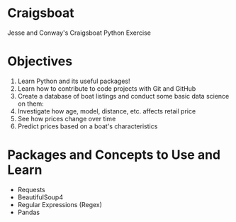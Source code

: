 # Craigsboat
Jesse and Conway's Craigsboat Python Exercise

# Objectives
1. Learn Python and its useful packages!
1. Learn how to contribute to code projects with Git and GitHub
1. Create a database of boat listings and conduct some basic data science on them:
  1. Investigate how age, model, distance, etc. affects retail price
  2. See how prices change over time
  3. Predict prices based on a boat's characteristics

# Packages and Concepts to Use and Learn
- Requests
- BeautifulSoup4
- Regular Expressions (Regex)
- Pandas

